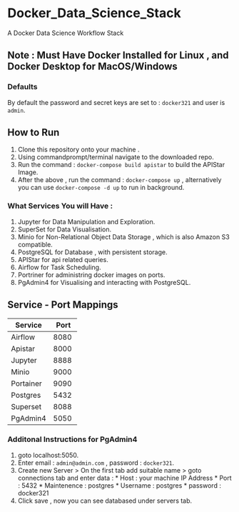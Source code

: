 # Docker_Data_Science_Stack
A Docker Data Science Workflow Stack

## Note : Must Have Docker Installed for Linux , and Docker Desktop for MacOS/Windows

### Defaults

By default the password and secret keys are set to : `docker321` and user is `admin`.

## How to Run

1. Clone this repository onto your machine .
2. Using commandprompt/terminal navigate to the downloaded repo.
3. Run the command : `docker-compose build apistar` to build the APIStar Image.
4. After the above , run the command : `docker-compose up` , alternatively you can use `docker-compose -d up` to run in background.


### What Services You will Have :

1. Jupyter for Data Manipulation and Exploration.
2. SuperSet for Data Visualisation.
3. Minio for Non-Relational Object Data Storage , which is also Amazon S3 compatible.
4. PostgreSQL for Database , with persistent storage.
5. APIStar for api related queries.
6. Airflow for Task Scheduling.
7. Portriner for administring docker images on ports.
8. PgAdmin4 for Visualising and interacting with PostgreSQL.



## Service - Port Mappings
| Service | Port |
| --- | --- |
| Airflow | 8080 |
| Apistar | 8000 |
| Jupyter | 8888 |
| Minio | 9000 |
| Portainer | 9090 |
| Postgres | 5432 |
| Superset | 8088 |
| PgAdmin4 | 5050 |



### Additonal Instructions for PgAdmin4

1. goto localhost:5050.
2. Enter email : `admin@admin.com` , password : `docker321`.
3. Create new Server > On the first tab add suitable name > goto connections tab and enter data :
                * Host : your machine IP Address
                * Port : 5432
                * Maintenence : postgres
                * Username : postgres
                * password : docker321
4. Click save , now you can see databased under servers tab.

